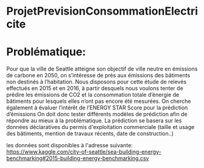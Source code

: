 # ProjetPrevisionConsommationElectricite

# Problématique:
Pour que la ville de Seattle atteigne son objectif de ville neutre en émissions de carbone en 2050, on s’intéresse de près aux émissions des bâtiments non destinés à l’habitation.
Nous disposons pour cette étude de relevés effectués en 2015 et en 2016,  à partir desquels nous voulons tenter de prédire les émissions de CO2 et la consommation totale d’énergie de bâtiments pour lesquels elles n’ont pas encore été mesurées.
On cherche également à évaluer l’intérêt de l’ENERGY STAR Score pour la prédiction d’émissions
On doit donc tester différents modèles de prédiction afin de répondre au mieux à la problématique.
La prédiction se basera sur les données déclaratives du permis d'exploitation commerciale (taille et usage des bâtiments, mention de travaux récents, date de construction..)

les données sont disponibles à l'adresse suivante: https://www.kaggle.com/city-of-seattle/sea-building-energy-benchmarking#2015-building-energy-benchmarking.csv
